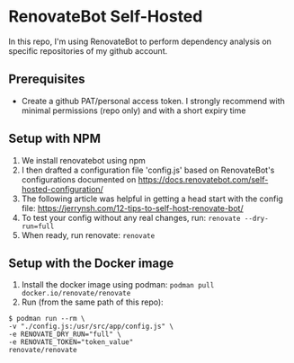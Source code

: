 # RenovateBot Self-Hosted

In this repo, I'm using RenovateBot to perform dependency analysis on specific repositories of my github account.

## Prerequisites

- Create a github PAT/personal access token. I strongly recommend with minimal permissions (repo only) and with a short expiry time

## Setup with NPM

1. We install renovatebot using npm
2. I then drafted a configuration file 'config.js' based on RenovateBot's configurations documented on https://docs.renovatebot.com/self-hosted-configuration/
3. The following article was helpful in getting a head start with the config file: https://jerrynsh.com/12-tips-to-self-host-renovate-bot/
4. To test your config without any real changes, run: `renovate --dry-run=full`
5. When ready, run renovate: `renovate`

## Setup with the Docker image

1. Install the docker image using podman: `podman pull docker.io/renovate/renovate`
2. Run (from the same path of this repo):
```
$ podman run --rm \
-v "./config.js:/usr/src/app/config.js" \
-e RENOVATE_DRY_RUN="full" \
-e RENOVATE_TOKEN="token_value"
renovate/renovate
```
